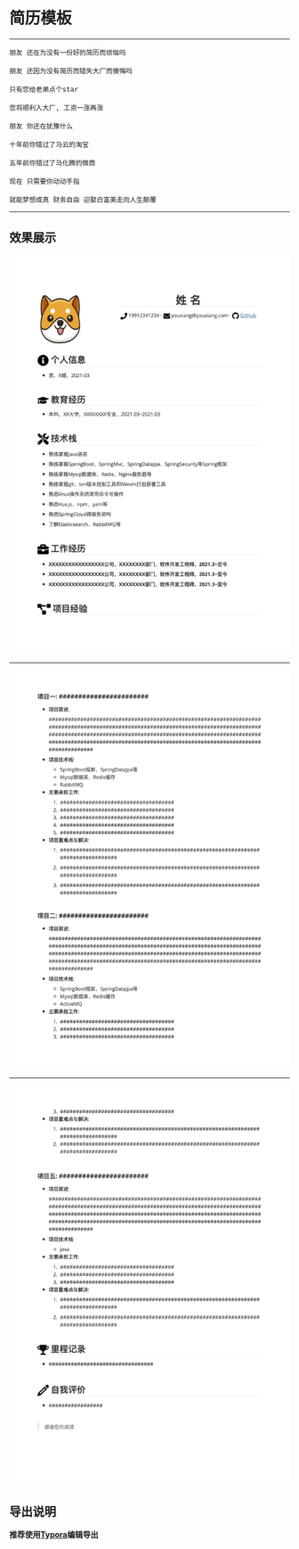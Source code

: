 # 简历模板

<hr />

```text
朋友 还在为没有一份好的简历而烦恼吗

朋友 还因为没有简历而错失大厂而懊悔吗

只有您给老弟点个star

您将顺利入大厂, 工资一涨再涨

朋友 你还在犹豫什么

十年前你错过了马云的淘宝

五年前你错过了马化腾的微商

现在 只需要你动动手指

就能梦想成真 财务自由 迎娶白富美走向人生颠覆
```

<hr />

## 效果展示
![效果图](assets/resume00.jpg)
<hr />

![效果图](assets/resume01.jpg)
<hr />

![效果图](assets/resume02.jpg)


## 导出说明

**推荐使用[Typora](https://www.typora.io/)编辑导出**


